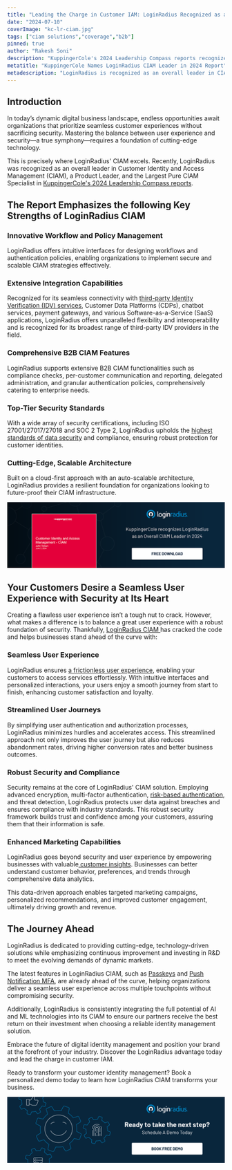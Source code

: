 ```yaml
---
title: "Leading the Charge in Customer IAM: LoginRadius Recognized as an Overall Leader by KuppingerCole"
date: "2024-07-10"
coverImage: "kc-lr-ciam.jpg"
tags: ["ciam solutions","coverage","b2b"]
pinned: true
author: "Rakesh Soni"
description: "KuppingerCole's 2024 Leadership Compass reports recognize LoginRadius as an overall leader in customer identity and access management (CIAM). LoginRadius excels in innovative workflow management, extensive integration capabilities, comprehensive B2B features, and top-tier security standards. "
metatitle: "KuppingerCole Names LoginRadius CIAM Leader in 2024 Report"
metadescription: "LoginRadius is recognized as an overall leader in CIAM by KuppingerCole for 2024, excelling in security, user experience, and integration. Learn more: "
---
```

## Introduction

In today’s dynamic digital business landscape, endless opportunities await organizations that prioritize seamless customer experiences without sacrificing security. Mastering the balance between user experience and security—a true symphony—requires a foundation of cutting-edge technology. 

This is precisely where LoginRadius' CIAM excels. Recently, LoginRadius was recognized as an overall leader in Customer Identity and Access Management (CIAM), a Product Leader, and the Largest Pure CIAM Specialist in [KuppingerCole's 2024 Leadership Compass reports](https://www.kuppingercole.com/research/lc80834/customer-identity-and-access-management-ciam). 

## The Report Emphasizes the following Key Strengths of LoginRadius CIAM

### Innovative Workflow and Policy Management

LoginRadius offers intuitive interfaces for designing workflows and authentication policies, enabling organizations to implement secure and scalable CIAM strategies effectively.

### Extensive Integration Capabilities

Recognized for its seamless connectivity with [third-party Identity Verification (IDV) services](https://www.loginradius.com/cloud-integrations/), Customer Data Platforms (CDPs), chatbot services, payment gateways, and various Software-as-a-Service (SaaS) applications, LoginRadius offers unparalleled flexibility and interoperability and is recognized for its broadest range of third-party IDV providers in the field. 

### Comprehensive B2B CIAM Features

LoginRadius supports extensive B2B CIAM functionalities such as compliance checks, per-customer communication and reporting, delegated administration, and granular authentication policies, comprehensively catering to enterprise needs.

### Top-Tier Security Standards

With a wide array of security certifications, including ISO 27001/27017/27018 and SOC 2 Type 2, LoginRadius upholds the [highest standards of data security](https://www.loginradius.com/compliances-list/#compliance-security) and compliance, ensuring robust protection for customer identities.

### Cutting-Edge, Scalable Architecture

Built on a cloud-first approach with an auto-scalable architecture, LoginRadius provides a resilient foundation for organizations looking to future-proof their CIAM infrastructure.

[![kc-cta](kc-cta.png)](https://www.loginradius.com/resource/analyst-report/kuppingercole-names-loginradius-top-ciam-platform-2024/)

## Your Customers Desire a Seamless User Experience with Security at Its Heart

Creating a flawless user experience isn’t a tough nut to crack. However, what makes a difference is to balance a great user experience with a robust foundation of security. Thankfully, [LoginRadius CIAM ](loginradius.com)has cracked the code and helps businesses stand ahead of the curve with: 

### Seamless User Experience

LoginRadius ensures [a frictionless user experience](https://www.loginradius.com/customer-experience-solutions/), enabling your customers to access services effortlessly. With intuitive interfaces and personalized interactions, your users enjoy a smooth journey from start to finish, enhancing customer satisfaction and loyalty.

### Streamlined User Journeys

By simplifying user authentication and authorization processes, LoginRadius minimizes hurdles and accelerates access. This streamlined approach not only improves the user journey but also reduces abandonment rates, driving higher conversion rates and better business outcomes.

### Robust Security and Compliance

Security remains at the core of LoginRadius' CIAM solution. Employing advanced encryption, multi-factor authentication, [risk-based authentication](https://www.loginradius.com/resource/guide/enterprise-risk-based-authentication/), and threat detection, LoginRadius protects user data against breaches and ensures compliance with industry standards. This robust security framework builds trust and confidence among your customers, assuring them that their information is safe.

### Enhanced Marketing Capabilities

LoginRadius goes beyond security and user experience by empowering businesses with valuable[ customer insights](https://www.loginradius.com/customer-insights/). Businesses can better understand customer behavior, preferences, and trends through comprehensive data analytics. 

This data-driven approach enables targeted marketing campaigns, personalized recommendations, and improved customer engagement, ultimately driving growth and revenue.

## The Journey Ahead

LoginRadius is dedicated to providing cutting-edge, technology-driven solutions while emphasizing continuous improvement and investing in R&D to meet the evolving demands of dynamic markets.

The latest features in LoginRadius CIAM, such as [Passkeys](https://www.loginradius.com/passkeys-login-authentication/) and [Push Notification MFA](https://www.loginradius.com/push-notification-mfa/), are already ahead of the curve, helping organizations deliver a seamless user experience across multiple touchpoints without compromising security.

Additionally, LoginRadius is consistently integrating the full potential of AI and ML technologies into its CIAM to ensure our partners receive the best return on their investment when choosing a reliable identity management solution.

Embrace the future of digital identity management and position your brand at the forefront of your industry. Discover the LoginRadius advantage today and lead the charge in customer IAM.

Ready to transform your customer identity management? Book a personalized demo today to learn how LoginRadius CIAM transforms your business.

[![book-a-demo-loginradius](../../assets/book-a-demo-loginradius.png)](https://www.loginradius.com/book-a-demo/)
